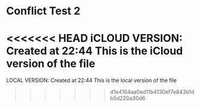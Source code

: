 # Conflict Test 2

<<<<<<< HEAD
iCLOUD VERSION: Created at 22:44
This is the iCloud version of the file
=======
LOCAL VERSION: Created at 22:44
This is the local version of the file
>>>>>>> d1e4164aa0ed11b4130ef7e843b1db5d220a30d6
